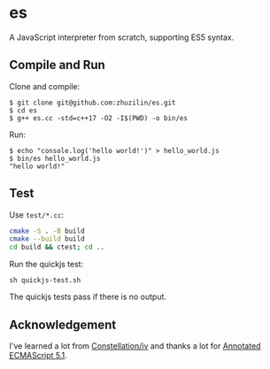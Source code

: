 # es

A JavaScript interpreter from scratch, supporting ES5 syntax.

## Compile and Run

Clone and compile:

```
$ git clone git@github.com:zhuzilin/es.git
$ cd es
$ g++ es.cc -std=c++17 -O2 -I$(PWD) -o bin/es
```

Run:

```
$ echo "console.log('hello world!')" > hello_world.js
$ bin/es hello_world.js 
"hello world!"
```

## Test

Use `test/*.cc`:

```bash
cmake -S . -B build
cmake --build build
cd build && ctest; cd ..
```

Run the quickjs test:

```
sh quickjs-test.sh 
```

The quickjs tests pass if there is no output.

## Acknowledgement

I've learned a lot from [Constellation/iv](https://github.com/Constellation/iv) and thanks a lot for 
[Annotated ECMAScript 5.1](https://es5.github.io/#x15.3.5.3).
